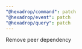 ```yaml
---
"@hexadrop/command": patch
"@hexadrop/event": patch
"@hexadrop/query": patch
---
```


Remove peer dependency
